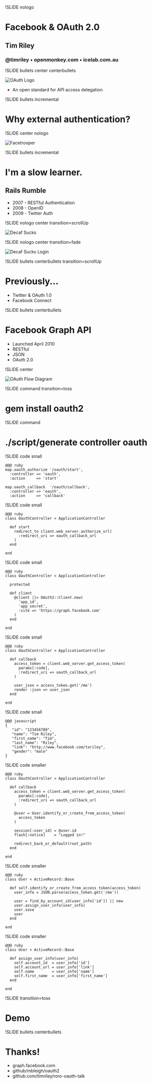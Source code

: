 !SLIDE nologo

# Facebook & OAuth 2.0

## Tim Riley

### @timriley • **openmonkey**.com • **icelab**.com.au

!SLIDE bullets center centerbullets

![OAuth Logo](oauth-logo.png)

* An open standard for API access delegation

!SLIDE bullets incremental

# Why external authentication?

!SLIDE center nologo

![Facetrooper](facetrooper.jpg)

!SLIDE bullets incremental

# I'm a slow learner.

## Rails Rumble

* 2007 - RESTful Authentication
* 2008 - OpenID
* 2009 - Twitter Auth

!SLIDE nologo center transition=scrollUp

![Decaf Sucks](decafsucks-screen.png)

!SLIDE nologo center transition=fade

![Decaf Sucks Login](decafsucks-login-screen.png)

!SLIDE bullets centerbullets transition=scrollUp

# Previously...

* Twitter & OAuth 1.0
* Facebook Connect

!SLIDE bullets centerbullets

# Facebook Graph API

* Launched April 2010
* RESTful
* JSON
* OAuth 2.0

!SLIDE center

![OAuth Flow Diagram](oauth-diagram.png)

!SLIDE command transition=toss

# gem install oauth2

!SLIDE command

# ./script/generate controller oauth

!SLIDE code small

	@@@ ruby
	map.oauth_authorize '/oauth/start',
	  :controller => 'oauth',
	  :action     => 'start'
	  
	map.oauth_callback  '/oauth/callback',
	  :controller => 'oauth',
	  :action     => 'callback'
  
!SLIDE code small

	@@@ ruby
	class OauthController < ApplicationController
	
	  def start
	    redirect_to client.web_server.authorize_url(
	      :redirect_uri => oauth_callback_url
	    )
	  end
	
	end
	
!SLIDE code small

	@@@ ruby
	class OauthController < ApplicationController

	  protected
	
	  def client
	    @client ||= OAuth2::Client.new(
	      'app_id',
	      'app_secret',
	      :site => 'https://graph.facebook.com'
	    )
	  end
	
	end

!SLIDE code small

	@@@ ruby
	class OauthController < ApplicationController
	
	  def callback
	    access_token = client.web_server.get_access_token(
	      params[:code],
	      :redirect_uri => oauth_callback_url
	    )
  
	    user_json = access_token.get('/me')
	    render :json => user_json
	  end
	
	end
	
!SLIDE code small

	@@@ javascript
	{
	   "id": "123456789",
	   "name": "Tim Riley",
	   "first_name": "Tim",
	   "last_name": "Riley",
	   "link": "http://www.facebook.com/tariley",
	   "gender": "male"
	}
	
!SLIDE code smaller

	@@@ ruby
	class OauthController < ApplicationController
	
	  def callback
	    access_token = client.web_server.get_access_token(
	      params[:code],
	      :redirect_uri => oauth_callback_url
	    )
    
	    @user = User.identify_or_create_from_access_token(
	      access_token
	    )
	    
	    session[:user_id] = @user.id
	    flash[:notice]    = "Logged in!"
	    
	    redirect_back_or_default(root_path)
	  end
	
	end

!SLIDE code smaller

	@@@ ruby
	class User < ActiveRecord::Base
	
	  def self.identify_or_create_from_access_token(access_token)
	    user_info = JSON.parse(access_token.get('/me'))
	
	    user = find_by_account_id(user_info['id']) || new
	    user.assign_user_info(user_info)
	    user.save
	    user
	  end
	
	end
	
!SLIDE code smaller

	@@@ ruby
	class User < ActiveRecord::Base
	
	  def assign_user_info(user_info)
	    self.account_id  = user_info['id']
	    self.account_url = user_info['link']
	    self.name        = user_info['name']
	    self.first_name  = user_info['first_name']
	  end

	end

!SLIDE transition=toss

# Demo

!SLIDE bullets centerbullets

# Thanks!

* graph.facebook.com
* github/mbleigh/oauth2
* github.com/timriley/roro-oauth-talk
